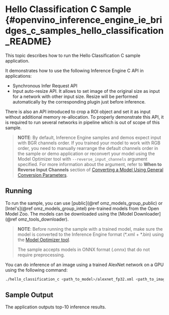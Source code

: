 # Hello Classification C Sample {#openvino_inference_engine_ie_bridges_c_samples_hello_classification_README}

This topic describes how to run the Hello Classification C sample application.

It demonstrates how to use the following Inference Engine C API in applications:
* Synchronous Infer Request API
* Input auto-resize API. It allows to set image of the original size as input for a network with other input size.
  Resize will be performed automatically by the corresponding plugin just before inference.

There is also an API introduced to crop a ROI object and set it as input without additional memory re-allocation.
To properly demonstrate this API, it is required to run several networks in pipeline which is out of scope of this sample.

> **NOTE**: By default, Inference Engine samples and demos expect input with BGR channels order. If you trained your model to work with RGB order, you need to manually rearrange the default channels order in the sample or demo application or reconvert your model using the Model Optimizer tool with `--reverse_input_channels` argument specified. For more information about the argument, refer to **When to Reverse Input Channels** section of [Converting a Model Using General Conversion Parameters](../../../../../docs/MO_DG/prepare_model/convert_model/Converting_Model_General.md).

## Running

To run the sample, you can use [public](@ref omz_models_group_public) or [Intel's](@ref omz_models_group_intel) pre-trained models from the Open Model Zoo. The models can be downloaded using the [Model Downloader](@ref omz_tools_downloader).

> **NOTE**: Before running the sample with a trained model, make sure the model is converted to the Inference Engine format (\*.xml + \*.bin) using the [Model Optimizer tool](../../../../../docs/MO_DG/Deep_Learning_Model_Optimizer_DevGuide.md).
>
> The sample accepts models in ONNX format (.onnx) that do not require preprocessing.

You can do inference of an image using a trained AlexNet network on a GPU using the following command:

```sh
./hello_classification_c <path_to_model>/alexnet_fp32.xml <path_to_image>/cat.bmp GPU
```

## Sample Output

The application outputs top-10 inference results.
